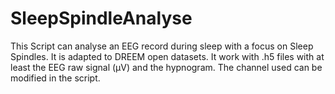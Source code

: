 # SleepSpindleAnalyse
This Script can analyse an EEG record during sleep with a focus on Sleep Spindles. It is adapted to DREEM open datasets. It work with .h5 files with at least the EEG raw signal (µV) and the hypnogram. The channel used can be modified in the script.
